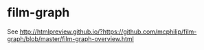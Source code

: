 film-graph
==========

See http://htmlpreview.github.io/?https://github.com/mcphilip/film-graph/blob/master/film-graph-overview.html
